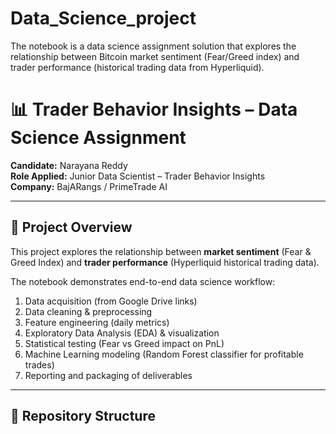 # Data_Science_project
The notebook is a data science assignment solution that explores the relationship between Bitcoin market sentiment (Fear/Greed index) and trader performance (historical trading data from Hyperliquid).


# 📊 Trader Behavior Insights – Data Science Assignment

**Candidate:** Narayana Reddy  
**Role Applied:** Junior Data Scientist – Trader Behavior Insights  
**Company:** BajARangs / PrimeTrade AI  

---

## 🚀 Project Overview
This project explores the relationship between **market sentiment** (Fear & Greed Index) and **trader performance** (Hyperliquid historical trading data).  

The notebook demonstrates end-to-end data science workflow:
1. Data acquisition (from Google Drive links)
2. Data cleaning & preprocessing
3. Feature engineering (daily metrics)
4. Exploratory Data Analysis (EDA) & visualization
5. Statistical testing (Fear vs Greed impact on PnL)
6. Machine Learning modeling (Random Forest classifier for profitable trades)
7. Reporting and packaging of deliverables

---

## 📂 Repository Structure
